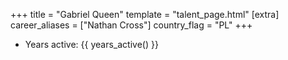 +++
title = "Gabriel Queen"
template = "talent_page.html"
[extra]
career_aliases = ["Nathan Cross"]
country_flag = "PL"
+++

* Years active: {{ years_active() }}
